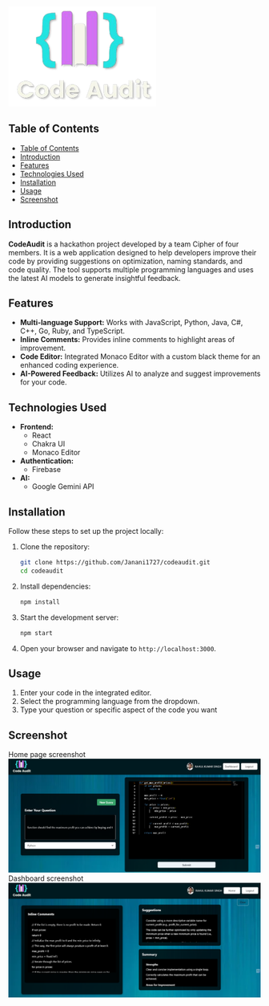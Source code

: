 

![](./src/images/codeaudit.png)

## Table of Contents
- [Table of Contents](#table-of-contents)
- [Introduction](#introduction)
- [Features](#features)
- [Technologies Used](#technologies-used)
- [Installation](#installation)
- [Usage](#usage)
- [Screenshot](#screenshot)

## Introduction
**CodeAudit** is a hackathon project developed by a team Cipher of four members. It is a web application designed to help developers improve their code by providing suggestions on optimization, naming standards, and code quality. The tool supports multiple programming languages and uses the latest AI models to generate insightful feedback.

## Features
- **Multi-language Support:** Works with JavaScript, Python, Java, C#, C++, Go, Ruby, and TypeScript.
- **Inline Comments:** Provides inline comments to highlight areas of improvement.
- **Code Editor:** Integrated Monaco Editor with a custom black theme for an enhanced coding experience.
- **AI-Powered Feedback:** Utilizes AI to analyze and suggest improvements for your code.

## Technologies Used
- **Frontend:**
  - React
  - Chakra UI
  - Monaco Editor
- **Authentication:**
  - Firebase
- **AI:**
  - Google Gemini API

## Installation
Follow these steps to set up the project locally:

1. Clone the repository:
    ```bash
    git clone https://github.com/Janani1727/codeaudit.git
    cd codeaudit
    ```

2. Install dependencies:
    ```bash
    npm install
    ```

3. Start the development server:
    ```bash
    npm start
    ```

4. Open your browser and navigate to `http://localhost:3000`.

## Usage
1. Enter your code in the integrated editor.
2. Select the programming language from the dropdown.
3. Type your question or specific aspect of the code you want


## Screenshot
 Home page screenshot
 ![](./src/images/screenshot1.png)
 Dashboard screenshot
 ![](./src/images/screenshot2.png)
